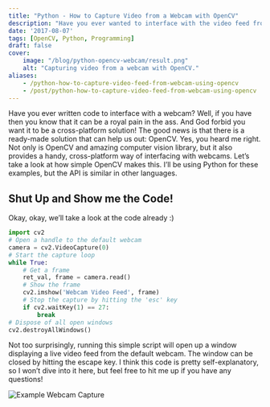 ```yaml
---
title: "Python - How to Capture Video from a Webcam with OpenCV"
description: "Have you ever wanted to interface with the video feed from a webcam? This quick tutorial will show you how to do so in Python using the OpenCV library."
date: '2017-08-07'
tags: [OpenCV, Python, Programming]
draft: false
cover:
    image: "/blog/python-opencv-webcam/result.png"
    alt: "Capturing video from a webcam with OpenCV."
aliases: 
    - /python-how-to-capture-video-feed-from-webcam-using-opencv
    - /post/python-how-to-capture-video-feed-from-webcam-using-opencv
---
```


Have you ever written code to interface with a webcam? Well, if you have then you know that it can be a royal pain in the ass. And God forbid you want it to be a cross-platform solution! The good news is that there is a ready-made solution that can help us out: OpenCV. Yes, you heard me right. Not only is OpenCV and amazing computer vision library, but it also provides a handy, cross-platform way of interfacing with webcams. Let’s take a look at how simple OpenCV makes this. I’ll be using Python for these examples, but the API is similar in other languages.

<!--more-->

## Shut Up and Show me the Code!

Okay, okay, we’ll take a look at the code already :)

```python
import cv2
# Open a handle to the default webcam
camera = cv2.VideoCapture(0)
# Start the capture loop
while True:
    # Get a frame
    ret_val, frame = camera.read()
    # Show the frame
    cv2.imshow('Webcam Video Feed', frame)
    # Stop the capture by hitting the 'esc' key
    if cv2.waitKey(1) == 27:
        break
# Dispose of all open windows
cv2.destroyAllWindows()
```

Not too surprisingly, running this simple script will open up a window displaying a live video feed from the default webcam. The window can be closed by hitting the escape key. I think this code is pretty self-explanatory, so I won’t dive into it here, but feel free to hit me up if you have any questions!

![Example Webcam Capture](/blog/python-opencv-webcam/result.png#center)
